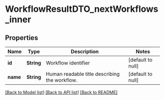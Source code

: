 # WorkflowResultDTO_nextWorkflows_inner
## Properties

| Name | Type | Description | Notes |
|------------ | ------------- | ------------- | -------------|
| **id** | **String** | Workflow identifier | [default to null] |
| **name** | **String** | Human readable title describing the workflow. | [default to null] |

[[Back to Model list]](../README.md#documentation-for-models) [[Back to API list]](../README.md#documentation-for-api-endpoints) [[Back to README]](../README.md)

